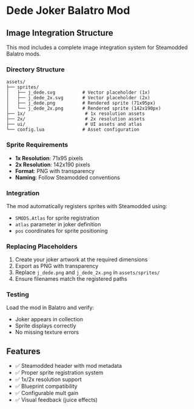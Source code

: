 # Dede Joker Balatro Mod

## Image Integration Structure

This mod includes a complete image integration system for Steamodded Balatro mods.

### Directory Structure
```
assets/
├── sprites/
│   ├── j_dede.svg          # Vector placeholder (1x)
│   ├── j_dede_2x.svg       # Vector placeholder (2x)
│   ├── j_dede.png          # Rendered sprite (71x95px)
│   └── j_dede_2x.png       # Rendered sprite (142x190px)
├── 1x/                      # 1x resolution assets
├── 2x/                      # 2x resolution assets
├── ui/                      # UI assets and atlas
└── config.lua              # Asset configuration
```

### Sprite Requirements
- **1x Resolution**: 71x95 pixels
- **2x Resolution**: 142x190 pixels
- **Format**: PNG with transparency
- **Naming**: Follow Steamodded conventions

### Integration
The mod automatically registers sprites with Steamodded using:
- `SMODS.Atlas` for sprite registration
- `atlas` parameter in joker definition
- `pos` coordinates for sprite positioning

### Replacing Placeholders
1. Create your joker artwork at the required dimensions
2. Export as PNG with transparency
3. Replace `j_dede.png` and `j_dede_2x.png` in `assets/sprites/`
4. Ensure filenames match the registered paths

### Testing
Load the mod in Balatro and verify:
- Joker appears in collection
- Sprite displays correctly
- No missing texture errors

## Features
- ✅ Steamodded header with mod metadata
- ✅ Proper sprite registration system
- ✅ 1x/2x resolution support
- ✅ Blueprint compatibility
- ✅ Configurable mult gain
- ✅ Visual feedback (juice effects)
